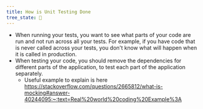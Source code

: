 ```yaml
---
title: How is Unit Testing Done
tree_state: 🌱
---
```


- When running your tests, you want to see what parts of your code are run and not run across all your tests. For example, if you have code that is never called across your tests, you don't know what will happen when it is called in production.
- When testing your code, you should remove the dependencies for different parts of the application, to test each part of the application separately.
	- Useful example to explain is here https://stackoverflow.com/questions/2665812/what-is-mocking#answer-40244095:~:text=Real%20world%20coding%20Example%3A